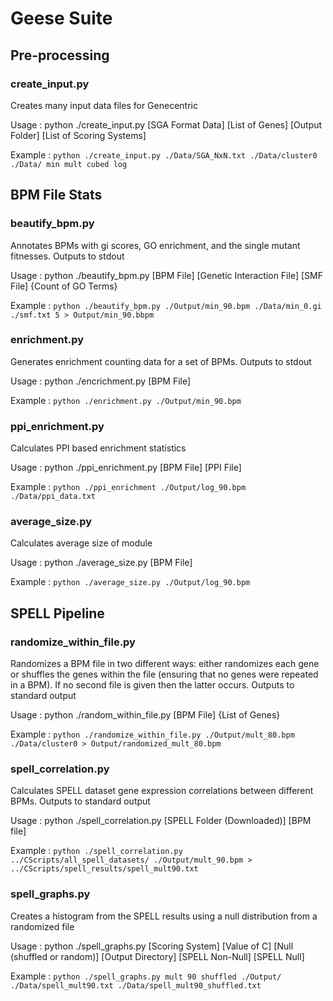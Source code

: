 # Geese Suite

## Pre-processing

### create_input.py

Creates many input data files for Genecentric

Usage : python ./create_input.py [SGA Format Data] [List of Genes] [Output Folder] [List of Scoring Systems]

Example :
```python ./create_input.py ./Data/SGA_NxN.txt ./Data/cluster0 ./Data/ min mult cubed log```

## BPM File Stats

### beautify_bpm.py

Annotates BPMs with gi scores, GO enrichment, and the single mutant fitnesses. Outputs to stdout

Usage : python ./beautify_bpm.py [BPM File] [Genetic Interaction File] [SMF File] {Count of GO Terms}

Example :
```python ./beautify_bpm.py ./Output/min_90.bpm ./Data/min_0.gi ./smf.txt 5 > Output/min_90.bbpm```

### enrichment.py

Generates enrichment counting data for a set of BPMs. Outputs to stdout

Usage : python ./encrichment.py [BPM File]

Example :
```python ./enrichment.py ./Output/min_90.bpm```

### ppi_enrichment.py

Calculates PPI based enrichment statistics

Usage : python ./ppi_enrichment.py [BPM File] [PPI File]

Example :
```python ./ppi_enrichment ./Output/log_90.bpm ./Data/ppi_data.txt```

### average_size.py

Calculates average size of module

Usage : python ./average_size.py [BPM File]

Example :
```python ./average_size.py ./Output/log_90.bpm```

## SPELL Pipeline

### randomize_within_file.py

Randomizes a BPM file in two different ways: either randomizes each gene or shuffles the genes within the file (ensuring that no genes were repeated in a BPM). If no second file is given then the latter occurs. Outputs to standard output

Usage : python ./random_within_file.py [BPM File] {List of Genes}

Example :
```python ./randomize_within_file.py ./Output/mult_80.bpm ./Data/cluster0 > Output/randomized_mult_80.bpm```

### spell_correlation.py

Calculates SPELL dataset gene expression correlations between different BPMs. Outputs to standard output

Usage : python ./spell_correlation.py [SPELL Folder (Downloaded)] [BPM file]

Example :
```python ./spell_correlation.py ../CScripts/all_spell_datasets/ ./Output/mult_90.bpm > ../CScripts/spell_results/spell_mult90.txt```

### spell_graphs.py

Creates a histogram from the SPELL results using a null distribution from a randomized file

Usage : python ./spell_graphs.py [Scoring System] [Value of C] [Null (shuffled or random)] [Output Directory] [SPELL Non-Null] [SPELL Null]

Example :
```python ./spell_graphs.py mult 90 shuffled ./Output/ ./Data/spell_mult90.txt ./Data/spell_mult90_shuffled.txt```